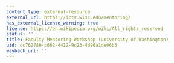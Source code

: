 ```yaml
---
content_type: external-resource
external_url: https://ictr.wisc.edu/mentoring/
has_external_license_warning: true
license: https://en.wikipedia.org/wiki/All_rights_reserved
status: ''
title: Faculty Mentoring Workshop (University of Washington)
uid: cc762780-c662-4412-9d23-4d90a1de06b3
wayback_url: ''
---
```

